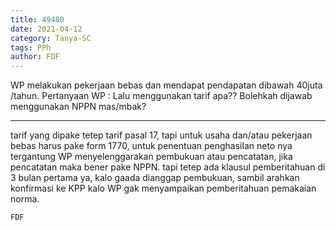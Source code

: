 ```yaml
---
title: 49480
date: 2021-04-12
category: Tanya-SC
tags: PPh
author: FDF
---
```


WP melakukan pekerjaan bebas dan mendapat pendapatan dibawah 40juta /tahun. Pertanyaan WP : Lalu menggunakan tarif apa?? Bolehkah dijawab menggunakan NPPN mas/mbak?

---

tarif yang dipake tetep tarif pasal 17, tapi untuk usaha dan/atau pekerjaan bebas harus pake form 1770, untuk penentuan penghasilan neto nya tergantung WP menyelenggarakan pembukuan atau pencatatan, jika pencatatan maka bener pake NPPN. tapi tetep ada klausul pemberitahuan di 3 bulan pertama ya, kalo gaada dianggap pembukuan, sambil arahkan konfirmasi ke KPP kalo WP gak menyampaikan pemberitahuan pemakaian norma.

`FDF`
